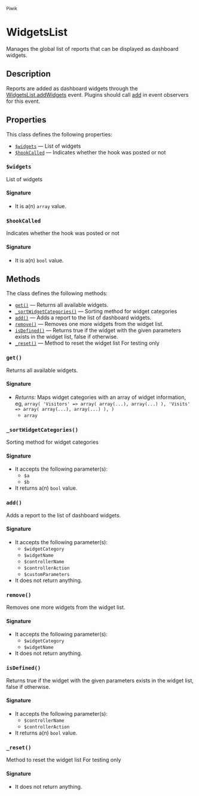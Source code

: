 <small>Piwik</small>

WidgetsList
===========

Manages the global list of reports that can be displayed as dashboard widgets.

Description
-----------

Reports are added as dashboard widgets through the [WidgetsList.addWidgets](#)
event. Plugins should call [add](#add) in event observers for this event.


Properties
----------

This class defines the following properties:

- [`$widgets`](#$widgets) &mdash; List of widgets
- [`$hookCalled`](#$hookcalled) &mdash; Indicates whether the hook was posted or not

<a name="widgets" id="widgets"></a>
### `$widgets`

List of widgets

#### Signature

- It is a(n) `array` value.

<a name="hookcalled" id="hookcalled"></a>
### `$hookCalled`

Indicates whether the hook was posted or not

#### Signature

- It is a(n) `bool` value.

Methods
-------

The class defines the following methods:

- [`get()`](#get) &mdash; Returns all available widgets.
- [`_sortWidgetCategories()`](#_sortwidgetcategories) &mdash; Sorting method for widget categories
- [`add()`](#add) &mdash; Adds a report to the list of dashboard widgets.
- [`remove()`](#remove) &mdash; Removes one more widgets from the widget list.
- [`isDefined()`](#isdefined) &mdash; Returns true if the widget with the given parameters exists in the widget list, false if otherwise.
- [`_reset()`](#_reset) &mdash; Method to reset the widget list For testing only

<a name="get" id="get"></a>
### `get()`

Returns all available widgets.

#### Signature

- _Returns:_ Maps widget categories with an array of widget information, eg, ``` array( 'Visitors' => array( array(...), array(...) ), 'Visits' => array( array(...), array(...) ), ) ```
    - `array`

<a name="_sortwidgetcategories" id="_sortwidgetcategories"></a>
### `_sortWidgetCategories()`

Sorting method for widget categories

#### Signature

- It accepts the following parameter(s):
    - `$a`
    - `$b`
- It returns a(n) `bool` value.

<a name="add" id="add"></a>
### `add()`

Adds a report to the list of dashboard widgets.

#### Signature

- It accepts the following parameter(s):
    - `$widgetCategory`
    - `$widgetName`
    - `$controllerName`
    - `$controllerAction`
    - `$customParameters`
- It does not return anything.

<a name="remove" id="remove"></a>
### `remove()`

Removes one more widgets from the widget list.

#### Signature

- It accepts the following parameter(s):
    - `$widgetCategory`
    - `$widgetName`
- It does not return anything.

<a name="isdefined" id="isdefined"></a>
### `isDefined()`

Returns true if the widget with the given parameters exists in the widget list, false if otherwise.

#### Signature

- It accepts the following parameter(s):
    - `$controllerName`
    - `$controllerAction`
- It returns a(n) `bool` value.

<a name="_reset" id="_reset"></a>
### `_reset()`

Method to reset the widget list For testing only

#### Signature

- It does not return anything.

